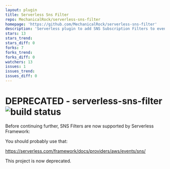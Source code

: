 ```yaml
---
layout: plugin
title: Serverless Sns Filter
repo: MechanicalRock/serverless-sns-filter
homepage: 'https://github.com/MechanicalRock/serverless-sns-filter'
description: 'Serverless plugin to add SNS Subscription Filters to events'
stars: 13
stars_trend: 
stars_diff: 0
forks: 7
forks_trend: 
forks_diff: 0
watchers: 13
issues: 1
issues_trend: 
issues_diff: 0
---
```



# DEPRECATED - serverless-sns-filter ![build status](https://travis-ci.org/MechanicalRock/serverless-sns-filter.svg?branch=master)

Before continuing further, SNS Filters are now supported by Serverless Framework:

You should probably use that: 

https://serverless.com/framework/docs/providers/aws/events/sns/

This project is now deprecated.
